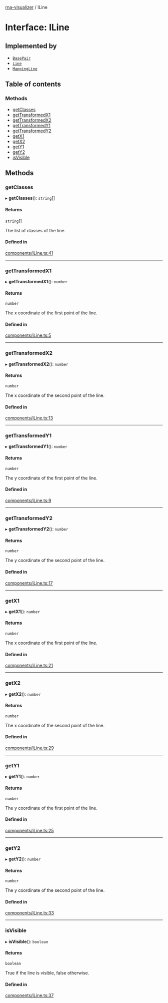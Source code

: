 [rna-visualizer](../README.md) / ILine

# Interface: ILine

## Implemented by

- [`BasePair`](../classes/BasePair.md)
- [`Line`](../classes/Line.md)
- [`MappingLine`](../classes/MappingLine.md)

## Table of contents

### Methods

- [getClasses](ILine.md#getclasses)
- [getTransformedX1](ILine.md#gettransformedx1)
- [getTransformedX2](ILine.md#gettransformedx2)
- [getTransformedY1](ILine.md#gettransformedy1)
- [getTransformedY2](ILine.md#gettransformedy2)
- [getX1](ILine.md#getx1)
- [getX2](ILine.md#getx2)
- [getY1](ILine.md#gety1)
- [getY2](ILine.md#gety2)
- [isVisible](ILine.md#isvisible)

## Methods

### getClasses

▸ **getClasses**(): `string`[]

#### Returns

`string`[]

The list of classes of the line.

#### Defined in

[components/iLine.ts:41](https://github.com/michalhercik/rna-visualizer/blob/476cd69/lib/src/components/iLine.ts#L41)

___

### getTransformedX1

▸ **getTransformedX1**(): `number`

#### Returns

`number`

The x coordinate of the first point of the line.

#### Defined in

[components/iLine.ts:5](https://github.com/michalhercik/rna-visualizer/blob/476cd69/lib/src/components/iLine.ts#L5)

___

### getTransformedX2

▸ **getTransformedX2**(): `number`

#### Returns

`number`

The x coordinate of the second point of the line.

#### Defined in

[components/iLine.ts:13](https://github.com/michalhercik/rna-visualizer/blob/476cd69/lib/src/components/iLine.ts#L13)

___

### getTransformedY1

▸ **getTransformedY1**(): `number`

#### Returns

`number`

The y coordinate of the first point of the line.

#### Defined in

[components/iLine.ts:9](https://github.com/michalhercik/rna-visualizer/blob/476cd69/lib/src/components/iLine.ts#L9)

___

### getTransformedY2

▸ **getTransformedY2**(): `number`

#### Returns

`number`

The y coordinate of the second point of the line.

#### Defined in

[components/iLine.ts:17](https://github.com/michalhercik/rna-visualizer/blob/476cd69/lib/src/components/iLine.ts#L17)

___

### getX1

▸ **getX1**(): `number`

#### Returns

`number`

The x coordinate of the first point of the line.

#### Defined in

[components/iLine.ts:21](https://github.com/michalhercik/rna-visualizer/blob/476cd69/lib/src/components/iLine.ts#L21)

___

### getX2

▸ **getX2**(): `number`

#### Returns

`number`

The x coordinate of the second point of the line.

#### Defined in

[components/iLine.ts:29](https://github.com/michalhercik/rna-visualizer/blob/476cd69/lib/src/components/iLine.ts#L29)

___

### getY1

▸ **getY1**(): `number`

#### Returns

`number`

The y coordinate of the first point of the line.

#### Defined in

[components/iLine.ts:25](https://github.com/michalhercik/rna-visualizer/blob/476cd69/lib/src/components/iLine.ts#L25)

___

### getY2

▸ **getY2**(): `number`

#### Returns

`number`

The y coordinate of the second point of the line.

#### Defined in

[components/iLine.ts:33](https://github.com/michalhercik/rna-visualizer/blob/476cd69/lib/src/components/iLine.ts#L33)

___

### isVisible

▸ **isVisible**(): `boolean`

#### Returns

`boolean`

True if the line is visible, false otherwise.

#### Defined in

[components/iLine.ts:37](https://github.com/michalhercik/rna-visualizer/blob/476cd69/lib/src/components/iLine.ts#L37)
